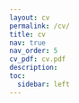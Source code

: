 ```yaml
---
layout: cv
permalink: /cv/
title: cv
nav: true
nav_order: 5
cv_pdf: cv.pdf
description: 
toc:
  sidebar: left
---
```

